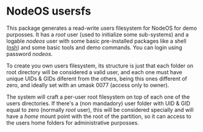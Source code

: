 # NodeOS usersfs

This package generates a read-write users filesystem for NodeOS for demo
purposses. It has a *root* user (used to initialize some sub-systems) and a
logable *nodeos* user with some basic pre-installed packages like a shell
([nsh](https://github.com/groundwater/node-bin-nsh)) and some basic tools and
demo commands. You can login using password *nodeos*.

To create you own users filesystem, its structure is just that each folder on
root directory will be considered a valid user, and each one must have unique
UIDs & GIDs diferent from the others, being this ones different of zero, and
ideally set with an umask 0077 (access only to owner).

The system will craft a per-user root filesystem on top of each one of the users
directories. If there's a (non mandadory) user folder with UID & GID equal to
zero (normally *root* user), this will be considered specially and will have a
*home* mount point with the root of the partition, so it can access to the users
home folders for administrative purposses.
